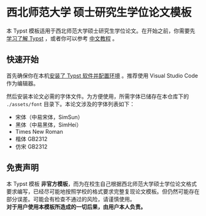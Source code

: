 # 西北师范大学 硕士研究生学位论文模板

本 Typst 模板适用于西北师范大学硕士研究生学位论文。在开始之前，你需要先
[学习了解 Typst](https://typst.app/docs/) ，或者你可以参考
[中文教程](https://typst-doc-cn.github.io/guide/) 。

## 快速开始

首先确保你在本机[安装了 Typst 软件并配置环境](https://github.com/typst/typst?tab=readme-ov-file#installation)
。推荐使用 Visual Studio Code 作为编辑器。

然后安装本论文必需的字体文件。为方便使用，所需字体已储存在本仓库下的
`./assets/font` 目录下。本论文涉及的字体列表如下：

- 宋体（中易宋体，SimSun）
- 黑体（中易黑体，SimHei）
- Times New Roman
- 楷体 GB2312
- 仿宋 GB2312

## 免责声明

本 Typst 模板
**非官方模板**，而为在校生自己根据西北师范大学硕士学位论文格式要求编写，已经尽可能地按照学校的格式要求完整复现论文模板。但仍然可能存在部分误差。可能会有检查不通过的风险，请谨慎使用。\
**对于用户使用本模板所造成的一切后果，由用户本人负责。**
